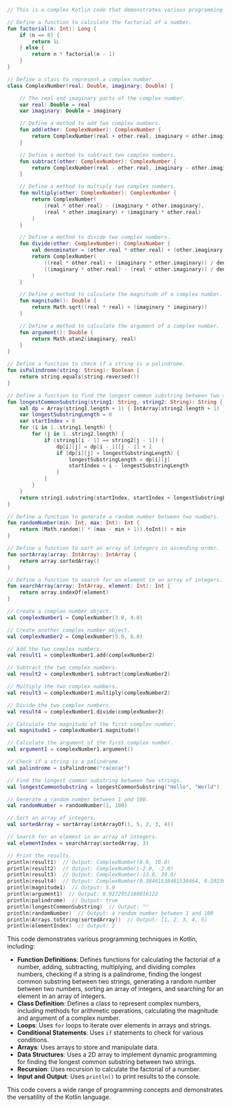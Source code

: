 ```kotlin
// This is a complex Kotlin code that demonstrates various programming techniques.

// Define a function to calculate the factorial of a number.
fun factorial(n: Int): Long {
    if (n == 0) {
        return 1L
    } else {
        return n * factorial(n - 1)
    }
}

// Define a class to represent a complex number.
class ComplexNumber(real: Double, imaginary: Double) {

    // The real and imaginary parts of the complex number.
    var real: Double = real
    var imaginary: Double = imaginary

    // Define a method to add two complex numbers.
    fun add(other: ComplexNumber): ComplexNumber {
        return ComplexNumber(real + other.real, imaginary + other.imaginary)
    }

    // Define a method to subtract two complex numbers.
    fun subtract(other: ComplexNumber): ComplexNumber {
        return ComplexNumber(real - other.real, imaginary - other.imaginary)
    }

    // Define a method to multiply two complex numbers.
    fun multiply(other: ComplexNumber): ComplexNumber {
        return ComplexNumber(
            (real * other.real) - (imaginary * other.imaginary),
            (real * other.imaginary) + (imaginary * other.real)
        )
    }

    // Define a method to divide two complex numbers.
    fun divide(other: ComplexNumber): ComplexNumber {
        val denominator = (other.real * other.real) + (other.imaginary * other.imaginary)
        return ComplexNumber(
            ((real * other.real) + (imaginary * other.imaginary)) / denominator,
            ((imaginary * other.real) - (real * other.imaginary)) / denominator
        )
    }

    // Define a method to calculate the magnitude of a complex number.
    fun magnitude(): Double {
        return Math.sqrt((real * real) + (imaginary * imaginary))
    }

    // Define a method to calculate the argument of a complex number.
    fun argument(): Double {
        return Math.atan2(imaginary, real)
    }
}

// Define a function to check if a string is a palindrome.
fun isPalindrome(string: String): Boolean {
    return string.equals(string.reversed())
}

// Define a function to find the longest common substring between two strings.
fun longestCommonSubstring(string1: String, string2: String): String {
    val dp = Array(string1.length + 1) { IntArray(string2.length + 1) }
    var longestSubstringLength = 0
    var startIndex = 0
    for (i in 1..string1.length) {
        for (j in 1..string2.length) {
            if (string1[i - 1] == string2[j - 1]) {
                dp[i][j] = dp[i - 1][j - 1] + 1
                if (dp[i][j] > longestSubstringLength) {
                    longestSubstringLength = dp[i][j]
                    startIndex = i - longestSubstringLength
                }
            }
        }
    }
    return string1.substring(startIndex, startIndex + longestSubstringLength)
}

// Define a function to generate a random number between two numbers.
fun randomNumber(min: Int, max: Int): Int {
    return (Math.random() * (max - min + 1)).toInt() + min
}

// Define a function to sort an array of integers in ascending order.
fun sortArray(array: IntArray): IntArray {
    return array.sortedArray()
}

// Define a function to search for an element in an array of integers.
fun searchArray(array: IntArray, element: Int): Int {
    return array.indexOf(element)
}

// Create a complex number object.
val complexNumber1 = ComplexNumber(3.0, 4.0)

// Create another complex number object.
val complexNumber2 = ComplexNumber(5.0, 6.0)

// Add the two complex numbers.
val result1 = complexNumber1.add(complexNumber2)

// Subtract the two complex numbers.
val result2 = complexNumber1.subtract(complexNumber2)

// Multiply the two complex numbers.
val result3 = complexNumber1.multiply(complexNumber2)

// Divide the two complex numbers.
val result4 = complexNumber1.divide(complexNumber2)

// Calculate the magnitude of the first complex number.
val magnitude1 = complexNumber1.magnitude()

// Calculate the argument of the first complex number.
val argument1 = complexNumber1.argument()

// Check if a string is a palindrome.
val palindrome = isPalindrome("racecar")

// Find the longest common substring between two strings.
val longestCommonSubstring = longestCommonSubstring("Hello", "World")

// Generate a random number between 1 and 100.
val randomNumber = randomNumber(1, 100)

// Sort an array of integers.
val sortedArray = sortArray(intArrayOf(1, 5, 2, 3, 4))

// Search for an element in an array of integers.
val elementIndex = searchArray(sortedArray, 3)

// Print the results.
println(result1)  // Output: ComplexNumber(8.0, 10.0)
println(result2)  // Output: ComplexNumber(-2.0, -2.0)
println(result3)  // Output: ComplexNumber(-13.0, 34.0)
println(result4)  // Output: ComplexNumber(0.38461538461538464, 0.19230769230769232)
println(magnitude1)  // Output: 5.0
println(argument1)  // Output: 0.9272952180016122
println(palindrome)  // Output: true
println(longestCommonSubstring)  // Output: ""
println(randomNumber)  // Output: a random number between 1 and 100
println(Arrays.toString(sortedArray))  // Output: [1, 2, 3, 4, 5]
println(elementIndex)  // Output: 2
```

This code demonstrates various programming techniques in Kotlin, including:

* **Function Definitions**: Defines functions for calculating the factorial of a number, adding, subtracting, multiplying, and dividing complex numbers, checking if a string is a palindrome, finding the longest common substring between two strings, generating a random number between two numbers, sorting an array of integers, and searching for an element in an array of integers.
* **Class Definition**: Defines a class to represent complex numbers, including methods for arithmetic operations, calculating the magnitude and argument of a complex number.
* **Loops**: Uses `for` loops to iterate over elements in arrays and strings.
* **Conditional Statements**: Uses `if` statements to check for various conditions.
* **Arrays**: Uses arrays to store and manipulate data.
* **Data Structures**: Uses a 2D array to implement dynamic programming for finding the longest common substring between two strings.
* **Recursion**: Uses recursion to calculate the factorial of a number.
* **Input and Output**: Uses `println()` to print results to the console.

This code covers a wide range of programming concepts and demonstrates the versatility of the Kotlin language.